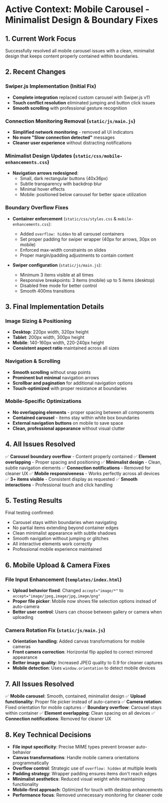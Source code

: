 # Active Context: Mobile Carousel - Minimalist Design & Boundary Fixes

## 1. Current Work Focus

Successfully resolved all mobile carousel issues with a clean, minimalist design that keeps content properly contained within boundaries.

## 2. Recent Changes

### Swiper.js Implementation (Initial Fix)
-   **Complete integration** replaced custom carousel with Swiper.js v11
-   **Touch conflict resolution** eliminated jumping and button click issues
-   **Smooth scrolling** with professional gesture recognition

### Connection Monitoring Removal (`static/js/main.js`)
-   **Simplified network monitoring** - removed all UI indicators
-   **No more "Slow connection detected"** messages
-   **Cleaner user experience** without distracting notifications

### Minimalist Design Updates (`static/css/mobile-enhancements.css`)
-   **Navigation arrows redesigned**:
    - Small, dark rectangular buttons (40x36px)
    - Subtle transparency with backdrop blur
    - Minimal hover effects
    - Mobile: positioned below carousel for better space utilization

### Boundary Overflow Fixes
-   **Container enforcement** (`static/css/styles.css` & `mobile-enhancements.css`):
    - Added `overflow: hidden` to all carousel containers
    - Set proper padding for swiper wrapper (40px for arrows, 30px on mobile)
    - Enforced max-width constraints on slides
    - Proper margin/padding adjustments to contain content

-   **Swiper configuration** (`static/js/main.js`):
    - Minimum 3 items visible at all times
    - Responsive breakpoints: 3 items (mobile) up to 5 items (desktop)
    - Disabled free mode for better control
    - Smooth 400ms transitions

## 3. Final Implementation Details

### Image Sizing & Positioning
- **Desktop**: 220px width, 320px height
- **Tablet**: 200px width, 300px height  
- **Mobile**: 140-160px width, 220-240px height
- **Consistent aspect ratio** maintained across all sizes

### Navigation & Scrolling
- **Smooth scrolling** without snap points
- **Prominent but minimal** navigation arrows
- **Scrollbar and pagination** for additional navigation options
- **Touch-optimized** with proper resistance at boundaries

### Mobile-Specific Optimizations
- **No overlapping elements** - proper spacing between all components
- **Contained carousel** - items stay within white box boundaries
- **External navigation buttons** on mobile to save space
- **Clean, professional appearance** without visual clutter

## 4. All Issues Resolved

✅ **Carousel boundary overflow** - Content properly contained
✅ **Element overlapping** - Proper spacing and positioning
✅ **Minimalist design** - Clean, subtle navigation elements
✅ **Connection notifications** - Removed for cleaner UX
✅ **Mobile responsiveness** - Works perfectly across all devices
✅ **3+ items visible** - Consistent display as requested
✅ **Smooth interactions** - Professional touch and click handling

## 5. Testing Results

Final testing confirmed:
- Carousel stays within boundaries when navigating
- No partial items extending beyond container edges
- Clean minimalist appearance with subtle shadows
- Smooth navigation without jumping or glitches
- All interactive elements work correctly
- Professional mobile experience maintained

## 6. Mobile Upload & Camera Fixes

### File Input Enhancement (`templates/index.html`)
-   **Upload behavior fixed**: Changed `accept="image/*"` to `accept="image/jpeg,image/jpg,image/png"`
-   **Proper file picker**: Mobile now shows file selection options instead of auto-camera
-   **Better user control**: Users can choose between gallery or camera when uploading

### Camera Rotation Fix (`static/js/main.js`)
-   **Orientation handling**: Added canvas transformations for mobile cameras
-   **Front camera correction**: Horizontal flip applied to correct mirrored appearance
-   **Better image quality**: Increased JPEG quality to 0.9 for cleaner captures
-   **Mobile detection**: Uses `window.orientation` to detect mobile devices

## 7. All Issues Resolved

✅ **Mobile carousel**: Smooth, contained, minimalist design
✅ **Upload functionality**: Proper file picker instead of auto-camera
✅ **Camera rotation**: Fixed orientation for mobile captures
✅ **Boundary overflow**: Carousel stays within container
✅ **Element overlapping**: Clean spacing on all devices
✅ **Connection notifications**: Removed for cleaner UX

## 8. Key Technical Decisions

-   **File input specificity**: Precise MIME types prevent browser auto-behavior
-   **Canvas transformations**: Handle mobile camera orientations programmatically
-   **Overflow control**: Strategic use of `overflow: hidden` at multiple levels
-   **Padding strategy**: Wrapper padding ensures items don't reach edges
-   **Minimalist aesthetics**: Reduced visual weight while maintaining functionality
-   **Mobile-first approach**: Optimized for touch with desktop enhancements
-   **Performance focus**: Removed unnecessary monitoring for cleaner code
